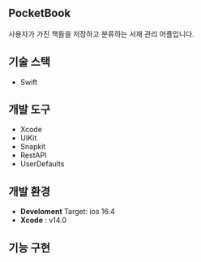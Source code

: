## PocketBook
사용자가 가진 책들을 저장하고 분류하는 서재 관리 어플입니다.
## 기술 스택
* Swift

## 개발 도구
* Xcode
* UIKit
* Snapkit
* RestAPI
* UserDefaults

## 개발 환경
- **Develoment** Target: ios 16.4 
- **Xcode** : v14.0

## 기능 구현






